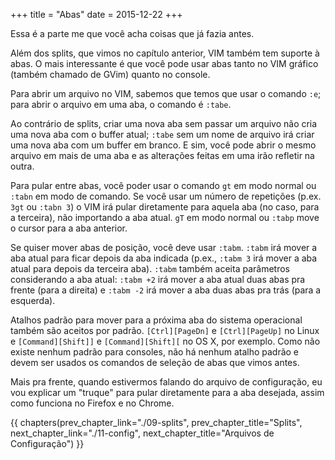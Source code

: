 +++
title = "Abas"
date = 2015-12-22
+++

Essa é a parte me que você acha coisas que já fazia antes.

<!-- more -->

Além dos splits, que vimos no capítulo anterior, VIM também tem suporte à abas.
O mais interessante é que você pode usar abas tanto no VIM gráfico (também
chamado de GVim) quanto no console.

Para abrir um arquivo no VIM, sabemos que temos que usar o comando `:e`; para
abrir o arquivo em uma aba, o comando é `:tabe`.

Ao contrário de splits, criar uma nova aba sem passar um arquivo não cria uma
nova aba com o buffer atual; `:tabe` sem um nome de arquivo irá criar uma nova
aba com um buffer em branco. E sim, você pode abrir o mesmo arquivo em mais de
uma aba e as alterações feitas em uma irão refletir na outra.

Para pular entre abas, você poder usar o comando `gt` em modo normal ou `:tabn` em
modo de comando. Se você usar um número de repetições (p.ex. `3gt` ou `:tabn 3`) o
VIM irá pular diretamente para aquela aba (no caso, para a terceira), não
importando a aba atual. `gT` em modo normal ou `:tabp` move o cursor para a aba
anterior.

Se quiser mover abas de posição, você deve usar `:tabm`. `:tabm` irá mover a aba
atual para ficar depois da aba indicada (p.ex., `:tabm 3` irá mover a aba atual
para depois da terceira aba). `:tabm` também aceita parâmetros considerando a aba
atual: `:tabm +2` irá mover a aba atual duas abas pra frente (para a direita) e
`:tabm -2` irá mover a aba duas abas pra trás (para a esquerda).

Atalhos padrão para mover para a próxima aba do sistema operacional também são
aceitos por padrão. `[Ctrl][PageDn]` e `[Ctrl][PageUp]` no Linux e
`[Command][Shift]]` e `[Command][Shift][` no OS X, por exemplo. Como não existe
nenhum padrão para consoles, não há nenhum atalho padrão e devem ser usados os
comandos de seleção de abas que vimos antes.

Mais pra frente, quando estivermos falando do arquivo de configuração, eu vou
explicar um "truque" para pular diretamente para a aba desejada, assim como
funciona no Firefox e no Chrome.

{{ chapters(prev_chapter_link="./09-splits", prev_chapter_title="Splits", next_chapter_link="./11-config", next_chapter_title="Arquivos de Configuração") }}

